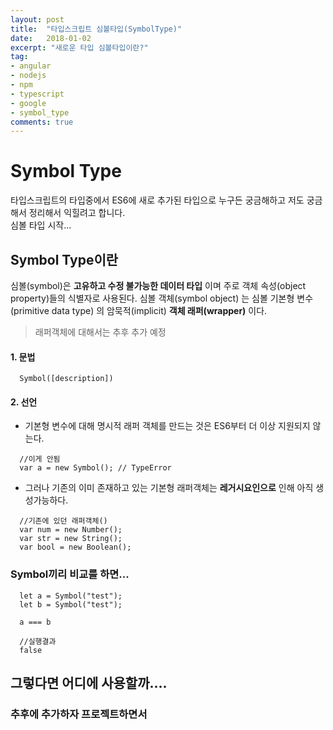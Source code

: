 ```yaml
---
layout: post
title:  "타입스크립트 심볼타입(SymbolType)"
date:   2018-01-02
excerpt: "새로운 타입 심볼타입이란?"
tag:
- angular
- nodejs
- npm
- typescript
- google
- symbol_type
comments: true
---
```

**Symbol Type**
===

타입스크립트의 타입중에서 ES6에 새로 추가된 타입으로 누구든 궁금해하고 저도 궁금해서 정리해서 익힐려고 합니다.<br>
심볼 타입 시작...

Symbol Type이란
---
심볼(symbol)은 **고유하고 수정 불가능한 데이터 타입** 이며 주로 객체 속성(object property)들의 식별자로 사용된다. 심볼 객체(symbol object) 는 심볼 기본형 변수(primitive data type) 의 암묵적(implicit) **객체 래퍼(wrapper)** 이다.
> 래퍼객체에 대해서는 추후 추가 예정

#### 1. 문법
```
  Symbol([description])
```


#### 2. 선언
 - 기본형 변수에 대해 명시적 래퍼 객체를 만드는 것은 ES6부터 더 이상 지원되지 않는다.
```
  //이게 안됨
  var a = new Symbol(); // TypeError
```

 - 그러나 기존의 이미 존재하고 있는 기본형 래퍼객체는 **레거시요인으로** 인해 아직 생성가능하다.
```
  //기존에 있던 래퍼객체()
  var num = new Number();
  var str = new String();
  var bool = new Boolean();
```

### Symbol끼리 비교를 하면...

```
  let a = Symbol("test");
  let b = Symbol("test");

  a === b

  //실행결과
  false
```

## 그렇다면 어디에 사용할까....


### 추후에 추가하자 프로젝트하면서
